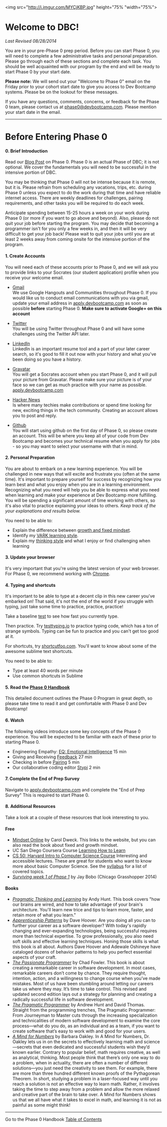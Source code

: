 <img src="http://i.imgur.com/MYCjKBP.jpg" height="75% "width="75%">


# Welcome to DBC!

*Last Revised 08/28/2014*

You are in your pre-Phase 0 prep period. Before you can start Phase 0, you will need to complete a few administrative tasks and personal preparation. Please go through each of these sections and complete each task. You should be well acquainted with our program by the end and will be ready to start Phase 0 by your start date.

**Please note:** We will send out your "Welcome to Phase 0" email on the Friday prior to your cohort start date to give you access to Dev Bootcamp systems. Please be on the lookout for these messages.

If you have any questions, comments, concerns, or feedback for the Phase 0 team, please contact us at <phase0@devbootcamp.com>. Please mention your start date in the email.



***
# Before Entering Phase 0

#### 0. Brief Introduction
Read our [Blog Post](http://devbootcamp.com/2014/05/08/why-phase-0-is-key-to-your-success-at-dev-bootcamp/) on Phase 0.
Phase 0 is an actual Phase of DBC; it is not optional. We cover the fundamentals you will need to be successful in the intensive portion of DBC.

You may be thinking that Phase 0 will not be intense because it is remote, but it is. Please refrain from scheduling any vacations, trips, etc. during Phase 0 unless you expect to do the work during that time and have reliable internet access. There are weekly deadlines for challenges, pairing requirements, and other tasks you will be required to do each week.

Anticipate spending between 15-25 hours a week on your work during Phase 0 (or more if you want to go above and beyond). Also, please do not quit your job before starting the program. You may decide that becoming a programmer isn't for you only a few weeks in, and then it will be very difficult to get your job back! Please wait to quit your jobs until you are at least 2 weeks away from coming onsite for the intensive portion of the program.


#### 1. Create Accounts
You will need each of these accounts prior to Phase 0, and we will ask you to provide links to your Socrates (our student application) profile when you receive your welcome email.

- [Gmail](http://www.gmail.com)<br> We use Google Hangouts and Communities throughout Phase 0. If you would like us to conduct email communications with you via gmail, update your email address in [apply.devbootcamp.com](http://apply.devbootcamp.com) as soon as possible **before** starting Phase 0. **Make sure to activate Google+ on this account**

- [Twitter](https://twitter.com/)<br>You will be using Twitter throughout Phase 0 and will have some challenges using the Twitter API later.

- [LinkedIn](https://www.linkedin.com/)<br> LinkedIn is an important resume tool and a part of your later career search, so it's good to fill it out now with your history and what you've been doing so you have a history.

- [Gravatar](http://en.gravatar.com/)<br> You will get a Socrates account when you start Phase 0, and it will pull your picture from Gravatar. Please make sure your picture is of your face so we can get as much practice with your name as possible. [apply.devbootcamp.com](http://apply.devbootcamp.com)

- [Hacker News](https://news.ycombinator.com/)<br> Is where many techies make contributions or spend time looking for new, exciting things in the tech community. Creating an account allows you to post and reply.

- [Github](https://github.com/)<br> You will start using github on the first day of Phase 0, so please create an account. This will be where you keep all of your code from Dev Bootcamp and becomes your technical resume when you apply for jobs - so you may want to select your username with that in mind.

#### 2. Personal Preparation

You are about to embark on a new learning experience. You will be challenged in new ways that will excite and frustrate you (often at the same time). It's important to prepare yourself for success by recognizing how you learn best and what you enjoy when you are in a learning environment. Recognizing what you need will help you be able to express what you need when learning and make your experience at Dev Bootcamp more fulfilling. You will be spending a significant amount of time working with others, so it's also vital to practice explaining your ideas to others. *Keep track of the your explanations and results below.*

You need to be able to:

- Explain the difference between <a href="http://examinedexistence.com/carol-dweck-on-fixed-mindset-vs-growth-mindset/" target="_blank">growth and fixed mindset</a>.
- Identify my
<a href="http://www.vark-learn.com/english/page.asp?p=questionnaire" target="_blank">VARK learning style</a>.
- Explain my <a href="http://www.thelearningweb.net/personalthink.html" target="_blank">thinking style</a> and what I enjoy or find challenging when learning


#### 3. Update your browser
It's very important that you're using the latest version of your web browser. For Phase 0, we recommend working with [Chrome](https://www.google.com/chrome/browser/).


#### 4. Typing and shortcuts
It's important to be able to type at a decent clip in this new career you've embarked on! That said, it's not the end of the world if you struggle with typing, just take some time to practice, practice, practice!

Take a baseline <a href = "http://www.typingtest.com/index.html" target="_blank">test</a> to see how fast you currently type.

Then practice. Try <a href = "http://www.typingtest.com/index.html" target="_blank">test</a>[typing.io](http://typing.io/) to practice typing code, which has a ton of strange symbols. Typing can be fun to practice and you can't get too good at it.

For shortcuts, try <a href = "https://www.shortcutfoo.com/" target="_blank">shortcutfoo.com</a>. You'll want to know about some of the awesome sublime text shortcuts.

You need to be able to:
 - Type at least 40 words per minute
 - Use common shortcuts in Sublime

#### 5. Read the [Phase 0 Handbook](readme.md)
This detailed document outlines the Phase 0 Program in great depth, so please take time to read it and get comfortable with Phase 0 and Dev Bootcamp!

#### 6. Watch
The following videos introduce some key concepts of the Phase 0 experience.
You will be expected to be familiar with each of these prior to starting Phase 0.

- Engineering Empathy: [EQ: Emotional Intelligence](https://vimeo.com/99779530) 15 min
- Giving and Receiving [Feedback](https://vimeo.com/99780302) 27 min
- Checking in before [Pairing](https://vimeo.com/76662569) 5 min
- Our collaborative coding editor [Stypi](https://vimeo.com/76870082) 2 min

#### 7. Complete the End of Prep Survey
Navigate to [apply.devbootcamp.com](http://apply.devbootcamp.com) and complete the "End of Prep Survey" This is required to start Phase 0.


#### 8. Additional Resources
Take a look at a couple of these resources that look interesting to you.


#### Free
- <a href = "http://mindsetonline.com/">Mindset Online</a> by Carol Dweck. This links to the website, but you can also read the book about fixed and growth mindset.
- UC San Diego Coursera Course <a href="https://www.coursera.org/course/learning" target="_blank">Learning How to Learn</a>
- <a href= "https://cs50.harvard.edu/" target="_blank"> CS 50: Harvard Intro to Computer Science Course</a> Interesting and accessible lectures. These are great for students who want to know more about basic Computer Science. See the <a href= "http://d2o9nyf4hwsci4.cloudfront.net/2014/spring/lectures/0/w/syllabus/syllabus.html" target="_blank">syllabus</a> for a list of covered topics.
- <a href= "http://slides.com/goodproduce/surviveweekone" target= "_blank">*Surviving week 1 of Phase 1*</a> by Jay Bobo (Chicago Grasshopper 2014)


#### Books
- <a href= "http://www.amazon.com/Pragmatic-Thinking-Learning-Refactor-Programmers/dp/1934356050" target="_blank">*Pragmatic Thinking and Learning*</a> by Andy Hunt. This book covers "how our brains are wired, and how to take advantage of your brain's architecture. You'll learn new trice and tips to learn more, faster, and retain more of what you learn."
- <a href = "http://shop.oreilly.com/product/9780596518387.do" target="_blank">*Apprenticeship Patterns*</a> by Dave Hoover. Are you doing all you can to further your career as a software developer? With today's rapidly changing and ever-expanding technologies, being successful requires more than technical expertise. To grow professionally, you also need soft skills and effective learning techniques. Honing those skills is what this book is all about. Authors Dave Hoover and Adewale Oshineye have cataloged dozens of behavior patterns to help you perfect essential aspects of your craft.
- <a href = "http://pragprog.com/book/cfcar2/the-passionate-programmer" target="_blank">*The Passionate Programmer*</a> by Chad Fowler. This book is about creating a remarkable career in software development. In most cases, remarkable careers don’t come by chance. They require thought, intention, action, and a willingness to change course when you’ve made mistakes. Most of us have been stumbling around letting our careers take us where they may. It’s time to take control. This revised and updated second edition lays out a strategy for planning and creating a radically successful life in software development.
- <a href = "http://pragprog.com/book/tpp/the-pragmatic-programmer" target = "_blank">*The Pragmatic Programmer*</a> by Andrew Hunt and David Thomas. Straight from the programming trenches, The Pragmatic Programmer: From Journeyman to Master cuts through the increasing specialization and technicalities of modern software development to examine the core process—what do you do, as an individual and as a team, if you want to create software that’s easy to work with and good for your users.
- <a href="http://www.barbaraoakley.com/books.html" target="_blank">*A Mind for Numbers*</a> by Barbara Oakley. In A Mind for Numbers, Dr. Oakley lets us in on the secrets to effectively learning math and science—secrets that even dedicated and successful students wish they’d known earlier. Contrary to popular belief, math requires creative, as well as analytical, thinking. Most people think that there’s only one way to do a problem, when in actuality, there are often a number of different solutions—you just need the creativity to see them. For example, there are more than three hundred different known proofs of the Pythagorean Theorem. In short, studying a problem in a laser-focused way until you reach a solution is not an effective way to learn math. Rather, it involves taking the time to step away from a problem and allow the more relaxed and creative part of the brain to take over. A Mind for Numbers shows us that we all have what it takes to excel in math, and learning it is not as painful as some might think!

***

Go to the Phase 0 Handbook [Table of Contents](readme.md)
